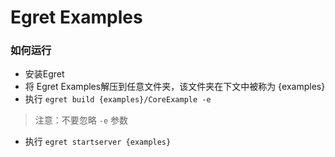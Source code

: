 Egret Examples
==============

### 如何运行
* 安装Egret
* 将 Egret Examples解压到任意文件夹，该文件夹在下文中被称为 {examples}
* 执行 ``` egret build {examples}/CoreExample -e ```
> 注意：不要忽略 ```-e``` 参数
* 执行 ``` egret startserver {examples} ```
